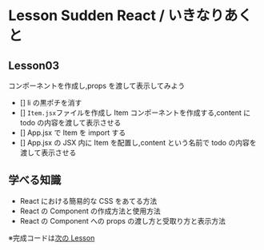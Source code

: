 # Lesson Sudden React / いきなりあくと

## Lesson03

コンポーネントを作成し,props を渡して表示してみよう

- [] li の黒ポチを消す
- [] `Item.jsx`ファイルを作成し Item コンポーネントを作成する,content に todo の内容を渡して表示させる
- [] App.jsx で Item を import する
- [] App.jsx の JSX 内に Item を配置し,content という名前で todo の内容を渡して表示させる

## 学べる知識

- React における簡易的な CSS をあてる方法
- React の Component の作成方法と使用方法
- React の Component への props の渡し方と受取り方と表示方法

※完成コードは[次の Lesson](lesson04)
